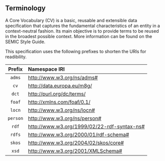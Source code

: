 ## Terminology
A Core Vocabulary (CV) is a basic, reusable and extensible data specification that captures the fundamental characteristics of an entity in a context-neutral fashion. Its main objective is to provide terms to be reused in the broadest possible context. More information can be found on the SEMIC Style Guide.

This specification uses the following prefixes to shorten the URIs for readibility.

| **Prefix** | **Namespace IRI**                                         |
|:----------:|:----------------------------------------------------------|
| `adms`     | http://www.w3.org/ns/adms#                                |
| `cv`       | http://data.europa.eu/m8g/                                |
| `dct`      | http://purl.org/dc/terms/                                 |
| `foaf`     | http://xmlns.com/foaf/0.1/                                |
| `locn`     | http://www.w3.org/ns/locn#                                |
| `person`   | http://www.w3.org/ns/person#                              |
| `rdf`      | http://www.w3.org/1999/02/22-rdf-syntax-ns#               |
| `rdfs`     | http://www.w3.org/2000/01/rdf-schema#                     |
| `skos`     | http://www.w3.org/2004/02/skos/core#                      |
| `xsd`      | http://www.w3.org/2001/XMLSchema#                         |